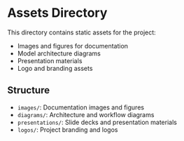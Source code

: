 # Assets Directory

This directory contains static assets for the project:

- Images and figures for documentation
- Model architecture diagrams
- Presentation materials
- Logo and branding assets

## Structure

- `images/`: Documentation images and figures
- `diagrams/`: Architecture and workflow diagrams
- `presentations/`: Slide decks and presentation materials
- `logos/`: Project branding and logos
